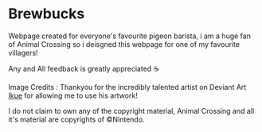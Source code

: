 # Brewbucks

Webpage created for everyone's favourite pigeon barista, i am a huge fan of Animal Crossing so i deisgned this webpage for one of my favourite villagers!

Any and All feedback is greatly appreciated ☕

Image Credits : Thankyou for the incredibly talented artist on Deviant Art [Ikue](https://www.deviantart.com/ikue) for allowing me to use his artwork!

I do not claim to own any of the copyright material, Animal Crossing and all it's material are copyrights of ©Nintendo.
